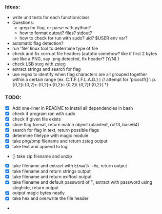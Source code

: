### Ideas:
- write unit tests for each function/class
- Questions:
    - grep for flag, or parse with python?
    - how to format output? files? stdout?
    - how to check for run with sudo? uid? $USER env var?
- automatic flag detection?
- run 'file' linux tool to determine type of file
- check and fix corrupt file headers (autofix somehow? like if first 2 bytes
    are like a PNG, say 'png detected, fix header? (Y/N) )
- check LSB steg with zsteg
- extract strings and search for flag
- use regex to identify when flag characters are all grouped together within
    a certain range (ex. C.T.F.{.F.L.A.G.} )  // attempt for 'picoctf{}':  p.{0,2}i.{0,2}c.{0,2}o.{0,2}c.{0,2}t.{0,2}f.{0,2}\{.*\}


### TODO:   
- [x] Add one-liner in README to install all dependencies in bash
- [x] check if program ran with sudo
- [x] check if given file exists
- [x] store flag format, return match object (plaintext, rot13, base64)
- [x] search for flag in text, return possible flags
- [x] determine filetype with magic module
- [x] take png/bmp filename and return zsteg output
- [x] take text and append to log
- [] take zip filename and unzip
- [x] take filename and extract with `binwalk -Me`, return output
- [x] take filename and return strings output
- [x] take filename and return exiftool output
- [x] take filename and default password of '', extract with password using steghide, return output
- [x] output magic bytes neatly
- [x] take hex and overwrite the file header
- 